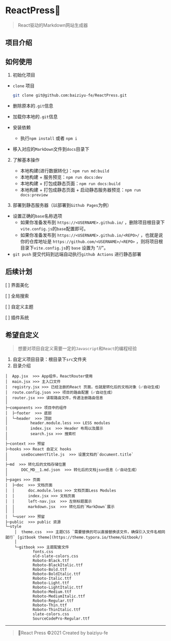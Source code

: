 # ReactPress📖

> React驱动的Markdown网站生成器

## 项目介绍

## 如何使用

1. 初始化项目

  - `clone` 项目

    ```bash
    git clone git@github.com:baiziyu-fe/ReactPress.git
    ```

  - 删除原本的`.git`信息
  
  - 加载你本地的`.git`信息
  
  - 安装依赖
    - 执行`npm install` 或者 `npm i`
  - 移入对应的`MarkDown`文件到`docs`目录下

2. 了解基本操作

    - 本地构建(进行数据转化)：`npm run md:build`
    - 本地构建 + 服务预览：`npm run docs:dev`
    - 本地构建 + 打包成静态页面：`npm run docs:build`
    - 本地构建 + 打包成静态页面 + 启动静态服务器预览：`npm run docs:preview`

3. 部署到静态服务器（以部署到`Github Pages`为例）
  - 设置正确的`base`名称选项
    - 如果你准备发布到 `https://<USERNAME>.github.io/` ，删除项目根目录下`vite.config.js`的`base`配置即可。
    - 如果你准备发布到 `https://<USERNAME>.github.io/<REPO>/` ，也就是说你的仓库地址是 `https://github.com/<USERNAME>/<REPO>` ，则将项目根目录下`vite.config.js`的 `base` 设置为 "/<REPO>/"。
  - `git push` 提交代码到远端自动执行`github Actions` 进行静态部署

## 后续计划

[ ] 界面美化

[ ] 全局搜索

[ ] 自定义主题

[ ] 插件系统

## 希望自定义

> 想要对项目自定义需要一定的`Javascript`和`React`的编程经验

1. 自定义项目目录：根目录下`src`文件夹
2. 目录介绍
```
│  App.jsx  >>> App组件，ReactRouter使用
│  main.jsx >>> 主入口文件
│  registry.jsx >>> 已经注册的React 页面，也就是转化后的文档对象（✅自动生成）
│  route.config.json >>> 项目的路由配置（✅自动生成）
│  router.jsx >>> 读取路由文件，传递注册路由信息
│
├─components >>> 项目中的组件
│  ├─footer  >>> 底部
│  └─header  >>> 顶部
│          header.module.less >>> LESS modules
│          index.jsx  >>> Header 布局以及展示
│          search.jsx >>> 搜索栏
│
├─context >>> 预留
├─hooks >>> React 自定义 hooks
│      useDocumentTitle.js  >>> 设置文档的`document.title`
│
├─md  >>> 转化后的文档存储位置
│      DOC_MD__1.md.json  >>> 转化后的文档json信息（✅自动生成）
│
├─pages >>> 页面
│  ├─doc  >>> 文档页面
│  │      doc.module.less >>> 文档页面Less Modules
│  │      index.jsx >>> 文档页面
│  │      left-nav.jsx  >>> 左侧标题展示
│  │      markdown.jsx  >>> 转化后的`MarkDown`展示
│  │
│  └─user >>> 预留
├─public  >>> public 资源
└─style
    │  theme.css  >>> 主题CSS `需要替换的可以直接替换该文件，确保引入文件名相同就行` [gitbook theme](https://theme.typora.io/theme/Gitbook/)
    │
    └─gitbook >>> 主题配套文件
            fonts.css
            old-slate-colors.css
            Roboto-Black.ttf
            Roboto-BlackItalic.ttf
            Roboto-Bold.ttf
            Roboto-BoldItalic.ttf
            Roboto-Italic.ttf
            Roboto-Light.ttf
            Roboto-LightItalic.ttf
            Roboto-Medium.ttf
            Roboto-MediumItalic.ttf
            Roboto-Regular.ttf
            Roboto-Thin.ttf
            Roboto-ThinItalic.ttf
            slate-colors.css
            SourceCodePro-Regular.ttf

```

---

> 🎯React Press ©2021 Created by baiziyu-fe